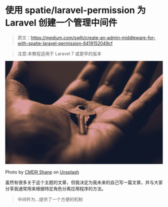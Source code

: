 # 使用 spatie/laravel-permission 为 Laravel 创建一个管理中间件

> 原文：<https://medium.com/swlh/create-an-admin-middleware-for-with-spatie-laravel-permission-6419152049cf>

> 注意:本教程适用于 Laravel 7 或更早的版本

![](img/fe187ed2ce6f528a848534534ceb11e1.png)

Photo by [CMDR Shane](https://unsplash.com/@cmdrshane?utm_source=medium&utm_medium=referral) on [Unsplash](https://unsplash.com?utm_source=medium&utm_medium=referral)

虽然有很多关于这个主题的文章，但我决定为我未来的自己写一篇文章，并与大家分享我通常用来根据特定角色分离应用程序的方法。

> 中间件为…提供了一个方便的机制